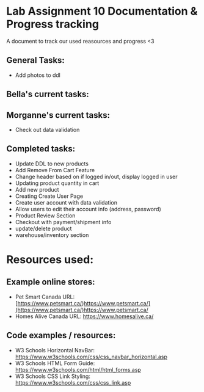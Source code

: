 # Lab Assignment 10 Documentation & Progress tracking 
A document to track our used reasources and progress <3

## General Tasks:
  * Add photos to ddl
    
## Bella's current tasks: 
    
## Morganne's current tasks: 
  * Check out data validation 

## Completed tasks: 
  * Update DDL to new products
  * Add Remove From Cart Feature
  * Change header based on if logged in/out, display logged in user
  * Updating product quantity in cart
  * Add new product
  * Creating Create User Page
  * Create user account with data validation
  * Allow users to edit their account info (address, password)
  * Product Review Section
  * Checkout with payment/shipment info
  * update/delete product
  * warehouse/inventory section

# Resources used: 

## Example online stores: 
* Pet Smart Canada URL: [https://www.petsmart.ca/)https://www.petsmart.ca/](https://www.petsmart.ca/)https://www.petsmart.ca/
* Homes Alive Canada URL: https://www.homesalive.ca/

## Code examples / resources:
* W3 Schools Horizontal NavBar: https://www.w3schools.com/css/css_navbar_horizontal.asp
* W3 Schools HTML Form Guide: https://www.w3schools.com/html/html_forms.asp
* W3 Schools CSS Link Styling: https://www.w3schools.com/css/css_link.asp
